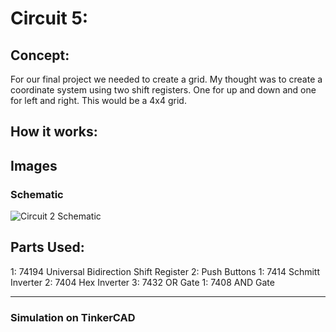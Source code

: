 # Circuit 5: 
## Concept:
For our final project we needed to create a grid. My thought was to create a coordinate system using two shift registers. One for up and down and one for left and right. This would be a 4x4 grid.

## How it works:

## Images
### Schematic
![Circuit 2 Schematic](Circuit_2_Schematic.png)

## Parts Used:
1: 74194 Universal Bidirection Shift Register
2: Push Buttons
1: 7414 Schmitt Inverter
2: 7404 Hex Inverter
3: 7432 OR Gate
1: 7408 AND Gate
***
### Simulation on TinkerCAD

